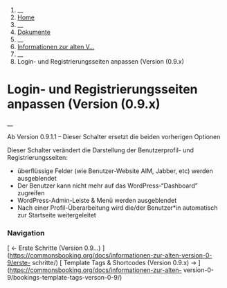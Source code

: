   1. __
  2. [ Home  ](https://commonsbooking.org/)
  3. __
  4. [ Dokumente  ](https://commonsbooking.org/dokumentation/)
  5. __
  6. [ Informationen zur alten V...  ](https://commonsbooking.org/docs/informationen-zur-alten-version-0-9/)
  7. __
  8. Login- und Registrierungsseiten anpassen (Version (0.9.x) 

#  Login- und Registrierungsseiten anpassen (Version (0.9.x)

__

Ab Version 0.9.1.1 – Dieser Schalter ersetzt die beiden vorherigen Optionen

Dieser Schalter verändert die Darstellung der Benutzerprofil- und
Registrierungsseiten:

  * überflüssige Felder (wie Benutzer-Website AIM, Jabber, etc) werden ausgeblendet 
  * Der Benutzer kann nicht mehr auf das WordPress-“Dashboard” zugreifen 
  * WordPress-Admin-Leiste & Menü werden ausgeblendet 
  * Nach einer Profil-Überarbeitung wird die/der Benutzer*in automatisch zur Startseite weitergeleitet 

###  Navigation

[ ← Erste Schritte (Version 0.9...)
](https://commonsbooking.org/docs/informationen-zur-alten-version-0-9/erste-
schritte/) [ Template Tags & Shortcodes (Version 0.9.x) →
](https://commonsbooking.org/docs/informationen-zur-alten-
version-0-9/bookings-template-tags-verson-0-9/)

